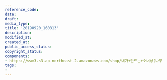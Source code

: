 ```yaml
---
reference_code: 
date: 
draft: 
media_type: 
title: '20190920_160313'
description: 
modified_at: 
created_at: 
public_access_status: 
copyright_status: 
components:
- https://wwm3.s3.ap-northeast-2.amazonaws.com/shop/내가+만드는+소녀상(나무)/나무소녀상/소녀상/20190920_160313.jpg
tags:
- 
---
```

